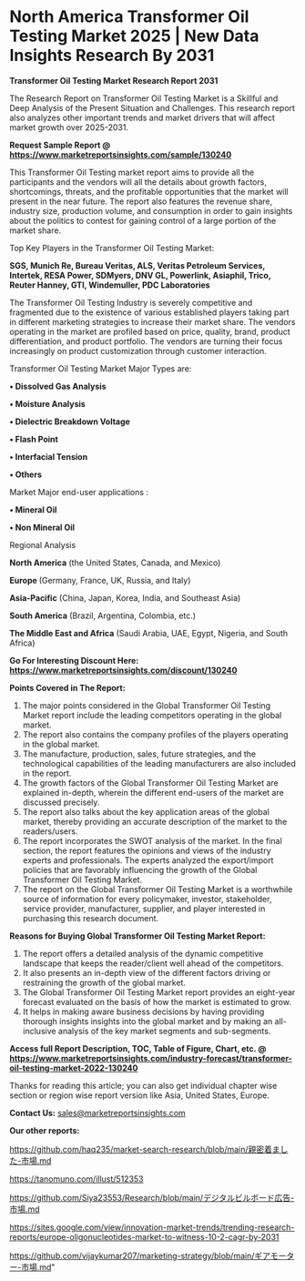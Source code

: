# North America Transformer Oil Testing Market 2025 | New Data Insights Research By 2031

<strong>Transformer Oil Testing Market Research Report 2031</strong>

The Research Report on Transformer Oil Testing Market is a Skillful and Deep Analysis of the Present Situation and Challenges. This research report also analyzes other important trends and market drivers that will affect market growth over 2025-2031.

<strong>Request Sample Report @ <a href=https://www.marketreportsinsights.com/sample/130240>https://www.marketreportsinsights.com/sample/130240</a></strong>

This Transformer Oil Testing market report aims to provide all the participants and the vendors will all the details about growth factors, shortcomings, threats, and the profitable opportunities that the market will present in the near future. The report also features the revenue share, industry size, production volume, and consumption in order to gain insights about the politics to contest for gaining control of a large portion of the market share.

Top Key Players in the Transformer Oil Testing Market:

<strong>SGS, Munich Re, Bureau Veritas, ALS, Veritas Petroleum Services, Intertek, RESA Power, SDMyers, DNV GL, Powerlink, Asiaphil, Trico, Reuter Hanney, GTI, Windemuller, PDC Laboratories</strong>

The Transformer Oil Testing Industry is severely competitive and fragmented due to the existence of various established players taking part in different marketing strategies to increase their market share. The vendors operating in the market are profiled based on price, quality, brand, product differentiation, and product portfolio. The vendors are turning their focus increasingly on product customization through customer interaction.

Transformer Oil Testing Market Major Types are:

<strong>• Dissolved Gas Analysis

• Moisture Analysis

• Dielectric Breakdown Voltage

• Flash Point

• Interfacial Tension

• Others</strong>

Market Major end-user applications :

<strong>• Mineral Oil

• Non Mineral Oil</strong>

Regional Analysis

</u><strong><b>North America</b></strong> (the United States, Canada, and Mexico)

<strong><b>Europe </b></strong>(Germany, France, UK, Russia, and Italy)

<strong><b>Asia-Pacific</b></strong> (China, Japan, Korea, India, and Southeast Asia)

<strong><b>South America</b></strong> (Brazil, Argentina, Colombia, etc.)

<strong><b>The Middle East and Africa</b></strong> (Saudi Arabia, UAE, Egypt, Nigeria, and South Africa)

<strong>Go For Interesting Discount Here: <a href=https://www.marketreportsinsights.com/discount/130240>https://www.marketreportsinsights.com/discount/130240</a></strong>

<strong>Points Covered in The Report:</strong>
<ol>
  <li>The major points considered in the Global Transformer Oil Testing Market report include the leading competitors operating in the global market.</li>
  <li>The report also contains the company profiles of the players operating in the global market.</li>
  <li>The manufacture, production, sales, future strategies, and the technological capabilities of the leading manufacturers are also included in the report.</li>
  <li>The growth factors of the Global Transformer Oil Testing Market are explained in-depth, wherein the different end-users of the market are discussed precisely.</li>
  <li>The report also talks about the key application areas of the global market, thereby providing an accurate description of the market to the readers/users.</li>
  <li>The report incorporates the SWOT analysis of the market. In the final section, the report features the opinions and views of the industry experts and professionals. The experts analyzed the export/import policies that are favorably influencing the growth of the Global Transformer Oil Testing Market.</li>
  <li>The report on the Global Transformer Oil Testing Market is a worthwhile source of information for every policymaker, investor, stakeholder, service provider, manufacturer, supplier, and player interested in purchasing this research document.</li>
</ol>
<strong>Reasons for Buying Global Transformer Oil Testing Market Report:</strong>

<ol>
  <li>The report offers a detailed analysis of the dynamic competitive landscape that keeps the reader/client well ahead of the competitors.</li>
  <li>It also presents an in-depth view of the different factors driving or restraining the growth of the global market.</li>
  <li>The Global Transformer Oil Testing Market report provides an eight-year forecast evaluated on the basis of how the market is estimated to grow.</li>
  <li>It helps in making aware business decisions by having providing thorough insights insights into the global market and by making an all-inclusive analysis of the key market segments and sub-segments.</li>
</ol>
<strong>Access full Report Description, TOC, Table of Figure, Chart, etc. @ <a href=https://www.marketreportsinsights.com/industry-forecast/transformer-oil-testing-market-2022-130240>https://www.marketreportsinsights.com/industry-forecast/transformer-oil-testing-market-2022-130240</a></strong>


Thanks for reading this article; you can also get individual chapter wise section or region wise report version like Asia, United States, Europe.

<strong>Contact Us:</strong>
sales@marketreportsinsights.com

<strong>Our other reports:</strong>

<a href=https://github.com/haq235/market-search-research/blob/main/親密着ました-市場.md>https://github.com/haq235/market-search-research/blob/main/親密着ました-市場.md</a>

<a href=https://tanomuno.com/illust/512353>https://tanomuno.com/illust/512353</a>

<a href=https://github.com/Siya23553/Research/blob/main/デジタルビルボード広告-市場.md>https://github.com/Siya23553/Research/blob/main/デジタルビルボード広告-市場.md</a>

<a href=https://sites.google.com/view/innovation-market-trends/trending-research-reports/europe-oligonucleotides-market-to-witness-10-2-cagr-by-2031>https://sites.google.com/view/innovation-market-trends/trending-research-reports/europe-oligonucleotides-market-to-witness-10-2-cagr-by-2031</a>

<a href=https://github.com/vijaykumar207/marketing-strategy/blob/main/ギアモーター-市場.md>https://github.com/vijaykumar207/marketing-strategy/blob/main/ギアモーター-市場.md</a>"
